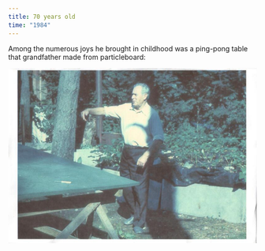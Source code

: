 ```yaml
---
title: 70 years old
time: "1984"
---
```

Among the numerous joys he brought in childhood was
a ping-pong table that grandfather made from particleboard:

![](/files/judka/photo/ded/table_tennis.jpg)
